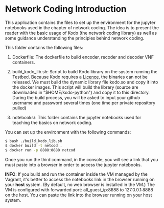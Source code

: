 # Network Coding Introduction #

This application contains the files to set up the environment for the jupyter
notebooks used in the chapter of network coding. The idea is to present the
reader with the basic usage of Kodo (the network coding library) as well as some
guidance understanding the principles behind network coding.

This folder contains the following files:

1. Dockerfile: The dockerfile to build encoder, recoder and decoder VNF
   containers.

2. build_kodo_lib.sh: Script to build Kodo library on the system running the
   Testbed. Because Kodo requires a
   [Licence](http://steinwurf.com/license.html), the binaries can not be
   released. We must build the dynamic library file kodo.so and copy it into the
   docker images. This script will build the library (source are downloaded in
   "$HOME/kodo-python") and copy it to this directory. During the build process,
   you will be asked to input your github username and password several times
   (one time per private repository pulled)

3. notebooks/: This folder contains the jupyter notebooks used for teaching the
   basics on network coding.

You can set up the environment with the following commands:

```bash
$ bash ./build_kodo_lib.sh
$ docker build -t netcod .
$ docker run -p 8888:8888 netcod
```
Once you run the third command, in the console, you will see a link that you
must paste into a browser in order to access the jupyter notebooks.

**INFO**: If you build and run the container inside the VM managed by the Vagrant, it's better to access the notebooks
link in the browser running on your **host** system.
(By default, no web browser is installed in the VM.)
The VM is configured with forwarded port: all_guest_ip:8888 to 127.0.0.1:8888 on the host.
You can paste the link into the browser running on your host system.
